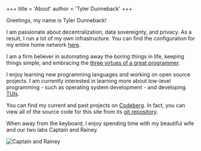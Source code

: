 +++
title = 'About'
author = 'Tyler Dunneback'
+++

Greetings, my name is Tyler Dunneback!

I am passionate about decentralization, data sovereignty, and privacy. As a
result, I run a lot of my own infrastructure. You can find the configuration
for my entire home network [here](https://codeberg.org/tdback/nix-config).

I am a firm believer in automating away the boring things in life, keeping
things simple, and embracing the
[three virtues of a great programmer](https://thethreevirtues.com/).

I enjoy learning new programming languages and working on open source projects.
I am currently interested in learning more about low-level programming - such as
operating system development - and developing
[TUIs](https://en.wikipedia.org/wiki/Text-based_user_interface).

You can find my current and past projects on
[Codeberg](https://codeberg.org/tdback). In fact, you can view all of the
source code for this site from its
[git repository](https://codeberg.org/tdback/website).

When away from the keyboard, I enjoy spending time with my beautiful wife and
our two labs Captain and Rainey.

![Captain and Rainey](/Captain_and_Rainey.jpg)
